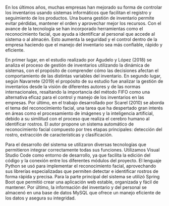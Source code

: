 En los últimos años, muchas empresas han mejorado su forma de controlar los inventarios usando sistemas informáticos que facilitan el registro y seguimiento de los productos. Una buena gestión de inventario permite evitar pérdidas, mantener el orden y aprovechar mejor los recursos. Con el avance de la tecnología se han incorporado herramientas como el reconocimiento facial, que ayuda a identificar al personal que accede al sistema o al almacén. Esto aumenta la seguridad y el control dentro de la empresa haciendo que el manejo del inventario sea más confiable, rápido y eficiente.


En primer lugar, en el estudio realizado por Agudelo y López (2018) se analiza el proceso de gestión de inventarios utilizando la dinámica de sistemas, con el propósito de comprender cómo las decisiones afectan el comportamiento de las distintas variables del inventario. En segundo lugar, según Navarrete (2019) el propósito de su estudio fue analizar la gestión de inventarios desde la visión de diferentes autores y de las normas internacionales, resaltando la importancia del método FIFO como una alternativa eficaz para el control y manejo de los inventarios en las empresas. Por último, en el trabajo desarrollado por Scarel (2010) se aborda el tema del reconocimiento facial, una tarea que ha despertado gran interés en áreas como el procesamiento de imágenes y la inteligencia artificial, debido a su similitud con el proceso que realiza el cerebro humano al identificar rostros. El autor propone un sistema automático de reconocimiento facial compuesto por tres etapas principales: detección del rostro, extracción de características y clasificación.

Para el desarrollo del sistema se utilizaron diversas tecnologías que permitieron integrar correctamente todas sus funciones. Utilizamos Visual Studio Code como entorno de desarrollo, ya que facilita la edición del código y la conexión entre los diferentes módulos del proyecto. El lenguaje Python se usó para implementar el reconocimiento facial, aprovechando sus librerías especializadas que permiten detectar e identificar rostros de forma rápida y precisa. Para la parte principal del sistema se utilizó Spring Boot que permitió crear una aplicación web estable, organizada y fácil de mantener. Por último, la información del inventario y del personal se almacenó en una base de datos MySQL que ofrece un manejo eficiente de los datos y asegura su integridad.
